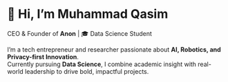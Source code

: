 # 👋 Hi, I’m Muhammad Qasim  

CEO & Founder of **Anon** | 🎓 Data Science Student  

I’m a tech entrepreneur and researcher passionate about **AI, Robotics, and Privacy-first Innovation**.  
Currently pursuing **Data Science**, I combine academic insight with real-world leadership to drive bold, impactful projects.  
